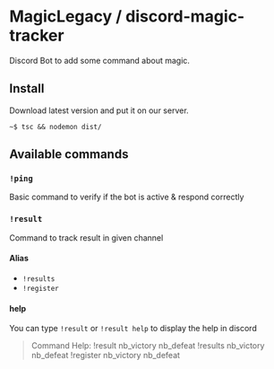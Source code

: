 # MagicLegacy / discord-magic-tracker

Discord Bot to add some command about magic.


## Install
Download latest version and put it on our server.

`~$ tsc && nodemon dist/`


## Available commands

### `!ping`
 Basic command to verify if the bot is active & respond correctly
 
 
### `!result`
Command to track result in given channel

#### Alias
 * `!results`
 * `!register`

#### help
You can type `!result` or `!result help` to display the help in discord

 > Command Help: 
 > !result nb_victory nb_defeat
 > !results nb_victory nb_defeat
 > !register nb_victory nb_defeat